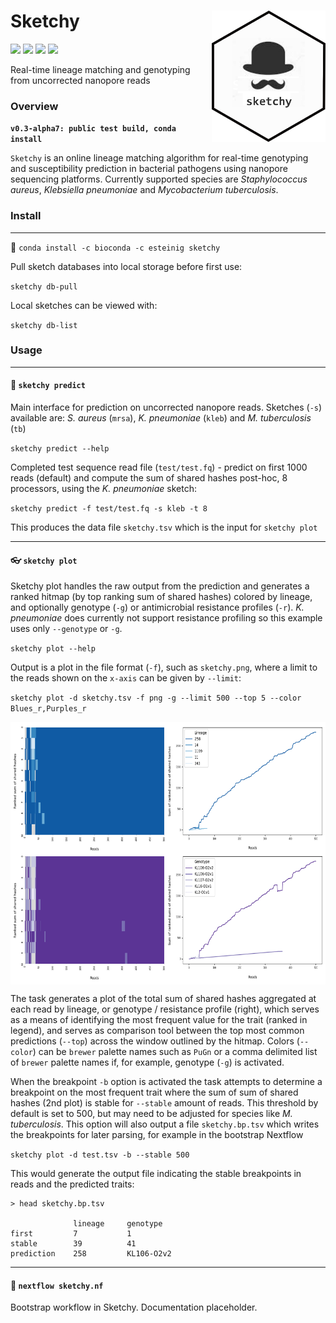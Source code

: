 # Sketchy <a href='https://github.com/esteinig'><img src='img/logo.png' align="right" height="210" /></a>

![](https://img.shields.io/badge/version-alpha-red.svg)
![](https://img.shields.io/badge/lifecycle-maturing-blue.svg)
![](https://img.shields.io/badge/docs-github-green.svg)
![](https://img.shields.io/badge/BioRxiv-v1-orange.svg)

Real-time lineage matching and genotyping from uncorrected nanopore reads

### Overview

**`v0.3-alpha7: public test build, conda install`**

`Sketchy` is an online lineage matching algorithm for real-time genotyping and susceptibility prediction in bacterial pathogens using nanopore sequencing platforms. Currently supported species are *Staphylococcus aureus*,  *Klebsiella pneumoniae* and *Mycobacterium tuberculosis*.

### Install
---

:snake: `conda install -c bioconda -c esteinig sketchy`

Pull sketch databases into local storage before first use:

`sketchy db-pull`

Local sketches can be viewed with:

`sketchy db-list`

### Usage
---

#### :briefcase: `sketchy predict`

Main interface for prediction on uncorrected nanopore reads. Sketches (`-s`) available are: *S. aureus* (`mrsa`), *K. pneumoniae* (`kleb`) and *M. tuberculosis* (`tb`)

`sketchy predict --help`

Completed test sequence read file (`test/test.fq`) - predict on first 1000 reads (default) and compute the sum of shared hashes post-hoc, 8 processors, using the *K. pneumoniae* sketch:

`sketchy predict -f test/test.fq -s kleb -t 8`

This produces the data file `sketchy.tsv` which is the input for `sketchy plot`

---

#### :eyeglasses: `sketchy plot`

Sketchy plot handles the raw output from the prediction and generates a ranked hitmap (by top ranking sum of shared hashes) colored by lineage, and optionally genotype (`-g`) or antimicrobial resistance profiles (`-r`). *K. pneumoniae* does currently not support resistance profiling so this example uses only `--genotype` or `-g`.

`sketchy plot --help`

Output is a plot in the file format (`-f`), such as `sketchy.png`, where a limit to the reads shown on the `x-axis` can be given by `--limit`:

`sketchy plot -d sketchy.tsv -f png -g --limit 500 --top 5 --color Blues_r,Purples_r`

<a href='https://github.com/esteinig'><img src='img/sketchy1.png' align="middle" height="420" /></a>

The task generates a plot of the total sum of shared hashes aggregated at each read by lineage, or genotype / resistance profile (right), which serves as a means of identifying the most frequent value for the trait (ranked in legend), and serves as comparison tool between the top most common predictions (`--top`) across the window outlined by the hitmap. Colors (`--color`) can be `brewer` palette names such as `PuGn` or a comma delimited list of `brewer` palette names if, for example, genotype (`-g`) is activated.


When the breakpoint `-b` option is activated the task attempts to determine a breakpoint on the most frequent trait where the sum of sum of shared hashes (2nd plot) is stable for `--stable` amount of reads. This threshold by default is set to 500, but may need to be adjusted for species like *M. tuberculosis*. This option will also output a file `sketchy.bp.tsv` which writes the breakpoints for later parsing, for example in the bootstrap Nextflow

`sketchy plot -d test.tsv -b --stable 500`

This would generate the output file indicating the stable breakpoints in reads and the predicted traits:

```
> head sketchy.bp.tsv

              lineage     genotype       
first         7           1
stable        39          41
prediction    258         KL106-O2v2
```
---

#### :closed_umbrella: `nextflow sketchy.nf`

Bootstrap workflow in Sketchy. Documentation placeholder.
